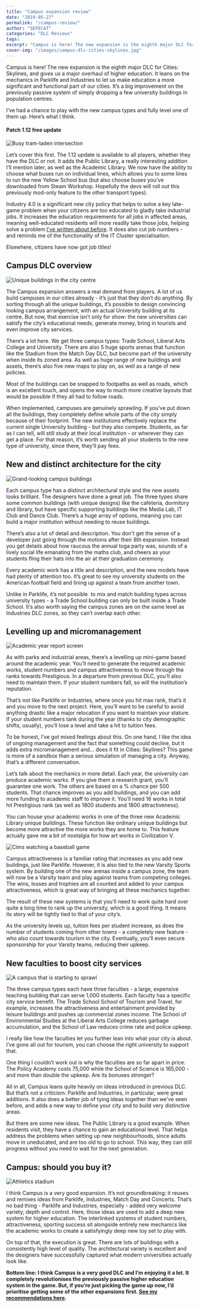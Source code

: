 ```yaml
---
title: "Campus expansion review"
date: "2019-05-27"
permalink: "/campus-review/"
author: "SEPECAT"
categories: "DLC Reviews"
tags:
excerpt: "Campus is here! The new expansion is the eighth major DLC for Cities: Skylines, and gives us a major overhaul of higher education." 
cover-img: "/images/campus-dlc-cities-skylines.jpg"
---
```


Campus is here! The new expansion is the eighth major DLC for Cities: Skylines, and gives us a major overhaul of higher education. It leans on the mechanics in Parklife and Industries to let us make education a more significant and functional part of our cities. It’s a big improvement on the previously passive system of simply dropping a few university buildings in population centres.

I’ve had a chance to play with the new campus types and fully level one of them up. Here’s what I think.

#### **Patch 1.12 free update**

![Busy tram-laden intersection](/images/20190527165629_1.jpg)

Let’s cover this first. The 1.12 update is available to all players, whether they have the DLC or not. It adds the Public Library, a really interesting addition I’ll mention later, as well as the Academic Library. We now have the ability to choose what buses run on individual lines, which allows you to some lines to run the new Yellow School bus (but also choose buses you’ve downloaded from Steam Workshop. Hopefully the devs will roll out this previously mod-only feature to the other transport types).

Industry 4.0 is a significant new city policy that helps to solve a key late-game problem when your citizens are too educated to gladly take industrial jobs. It increases the education requirements for all jobs in affected areas, meaning well-educated residents will more readily take those jobs, helping solve a problem [I’ve written about before](/not-enough-workers-high-unemployment/). It does also cut job numbers - and reminds me of the functionality of the IT Cluster specialisation.

Elsewhere, citizens have now got job titles!

## **Campus DLC overview**

![Unique buildings in the city centre](/images/20190527110149_1.jpg)

The Campus expansion answers a real demand from players. A lot of us build campuses in our cities already - it’s just that they don’t do anything. By sorting through all the unique buildings, it’s possible to design convincing looking campus arrangement, with an actual University building at its centre. But now, that exercise isn’t only for show: the new universities can satisfy the city’s educational needs, generate money, bring in tourists and even improve city services.

There’s a lot here. We get three campus types: Trade School, Liberal Arts College and University. There are also 5 huge sports arenas that function like the Stadium from the Match Day DLC, but become part of the university when inside its zoned area. As well as huge range of new buildings and assets, there’s also five new maps to play on, as well as a range of new policies.

Most of the buildings can be snapped to footpaths as well as roads, which is an excellent touch, and opens the way to much more creative layouts that would be possible if they all had to follow roads.

When implemented, campuses are genuinely sprawling. If you’ve put down all the buildings, they completely define whole parts of the city simply because of their footprint. The new institutions effectively replace the current single University building - but they also compete. Students, as far as I can tell, will still study at their local institution - or wherever they can get a place. For that reason, it’s worth sending all your students to the new type of university, since there, they’ll pay fees.

## **New and distinct architecture for the city**

![Grand-looking campus buildings](/images/20190526115625_1.jpg)

Each campus type has a distinct architectural style and the new assets looks brilliant. The designers have done a great job. The three types share some common buildings (with unique designs) like the cafeteria, dormitory and library, but have specific supporting buildings like the Media Lab, IT Club and Dance Club. There’s a huge array of options, meaning you can build a major institution without needing to reuse buildings.

There’s also a lot of detail and description. You don't get the sense of a developer just going through the motions after their 8th expansion. Instead you get details about how raucous the annual toga party was, sounds of a lively social life emanating from the maths club, and cheers as your students fling their hats into the air at their graduation ceremony. 

Every academic work has a title and description, and the new models have had plenty of attention too. It’s great to see my university students on the American football field and lining up against a team from another town.

Unlike in Parklife, it’s not possible  to mix and match building types across university types - a Trade School building can only be built inside a Trade School. It’s also worth saying the campus zones are on the same level as Industries DLC zones, so they can’t overlap each other.

## **Levelling up and micromanagement**

![Academic year report screen](/images/20190527141407_1.jpg)

As with parks and industrial areas, there’s a levelling up mini-game based around the academic year. You’ll need to generate the required academic works, student numbers and campus attractiveness to move through the ranks towards Prestigious. In a departure from previous DLC, you’ll also need to maintain them. If your student numbers fall, so will the institution’s reputation.

That’s not like Parklife or Industries, where once you hit max rank, that’s it and you move to the next project. Here, you’ll want to be careful to avoid anything drastic like a major relocation if you want to maintain your stature. If your student numbers tank during the year (thanks to city demographic shifts, usually), you’ll lose a level and take a hit to tuition fees. 

To be honest, I’ve got mixed feelings about this. On one hand, I like the idea of ongoing management and the fact that something could decline, but it adds extra micromanagement and… does it fit in Cities: Skylines? This game is more of a sandbox than a serious simulation of managing a city. Anyway, that’s a different conversation.

Let’s talk about the mechanics in more detail. Each year, the university can produce academic works. If you give them a research grant, you’ll guarantee one work. The others are based on a % chance per 500 students. That chance improves as you add buildings, and you can add more funding to academic staff to improve it. You’ll need 16 works in total hit Prestigious rank (as well as 1800 students and 1800 attractiveness).

You can house your academic works in one of the three new Academic Library unique buildings. These function like ordinary unique buildings but become more attractive the more works they are home to. This feature actually gave me a bit of nostalgia for how art works in Civilization V.

![Cims watching a baseball game](/images/20190527134820_1.jpg)

Campus attractiveness is a familiar rating that increases as you add new buildings, just like Parklife. However, it is also tied to the new Varsity Sports system. By building one of the new arenas inside a campus zone, the team will now be a Varsity team and play against teams from competing colleges. The wins, losses and trophies are all counted and added to your campus attractiveness, which is great way of bringing all these mechanics together.

The result of these new systems is that you’ll need to work quite hard over quite a long time to rank up the university, which is a good thing. It means its story will be tightly tied to that of your city’s. 

As the university levels up, tuition fees per student increase, as does the number of students coming from other towns - a completely new feature - who also count towards tourism in the city. Eventually, you’ll even secure sponsorship for your Varsity teams, reducing their upkeep.

## **New faculties to boost city services**

![A campus that is starting to sprawl](/images/20190527165427_1.jpg)

The three campus types each have three faculties - a large, expensive teaching building that can serve 1,000 students. Each faculty has a specific city service benefit. The Trade School School of Tourism and Travel, for example, increases the attractiveness and entertainment provided by leisure buildings and pushes up commercial zones income. The School of Environmental Studies at the Liberal Arts College reduces garbage accumulation, and the School of Law reduces crime rate and police upkeep. 

I really like how the faculties let you further lean into what your city is about. I’ve gone all out for tourism, you can choose the right university to support that.

One thing I couldn’t work out is why the faculties are so far apart in price. The Policy Academy costs 75,000 while the School of Science is 165,000 - and more than double the upkeep. Are its bonuses stronger?

All in all, Campus leans quite heavily on ideas introduced in previous DLC. But that’s not a criticism: Parklife and Industries, in particular, were great additions. It also does a better job of tying ideas together than we’ve seen before, and adds a new way to define your city and to build very distinctive areas.

But there are some new ideas. The Public Library is a good example. When residents visit, they have a chance to gain an educational level. That helps address the problems when setting up new neighbourhoods, since adults move in uneducated, and are too old to go to school. This way, they can still progress without you need to wait for the next generation.

## **Campus: should you buy it?**

![Athletics stadium](/images/20190527165128_1.jpg)

I think Campus is a very good expansion. It’s not groundbreaking: it reuses and remixes ideas from Parklife, Industries, Match Day and Concerts. That’s no bad thing - Parklife and Industries, especially - added very welcome variety, depth and control. Here, those ideas are used to add a deep new system for higher education. The interlinked systems of student numbers, attractiveness, sporting success sit alongside entirely new mechanics like the academic works to create a satisfyingly deep new toy set to play with.

On top of that, the execution is great. There are lots of buildings with a consistently high level of quality. The architectural variety is excellent and the designers have successfully captured what modern universities actually look like. 

**Bottom line: I think Campus is a very good DLC and I’m enjoying it a lot. It completely revolutionises the previously passive higher education system in the game. But, if you’re just picking the game up now, I’d prioritise getting some of the other expansions first. [See my recommendations here](/best-dlc/).**